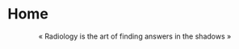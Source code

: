 # Home

<p style="text-align: center">« Radiology is the art of finding answers in the shadows »</p>